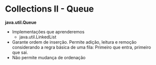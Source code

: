 # Collections II - Queue

**java.util.Queue**

- Implementações que aprenderemos
  - java.util.LinkedList
- Garante ordem de inserção. Permite adição, leitura e remoção considerando a regra básica de uma fila: Primeiro que entra, primeiro que sai.
- Não permite mudança de ordenação

